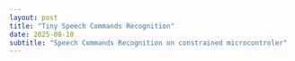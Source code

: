 ```yaml
---
layout: post
title: "Tiny Speech Commands Recognition"
date: 2025‑08-10
subtitle: "Speech Commands Recognition on constrained microcontroler"
---
```


<head>
  <style>
    /* Apply full justification to all paragraphs */
    p {
      text-align: justify;
    }
  </style>
</head>